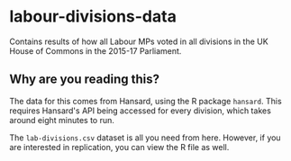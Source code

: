 # labour-divisions-data
Contains results of how all Labour MPs voted in all divisions in the UK House of Commons in the 2015-17 Parliament.

## Why are you reading this?
The data for this comes from Hansard, using the R package `hansard`. This requires Hansard's API being accessed for every division, which takes around eight minutes to run.

The `lab-divisions.csv` dataset is all you need from here. However, if you are interested in replication, you can view the R file as well.
